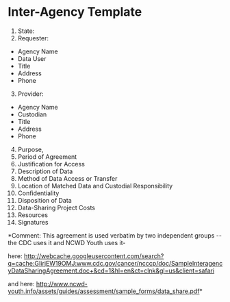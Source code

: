 # Inter-Agency Template

1. State:
2. Requester:
  -  Agency Name 
  -  Data User
  -  Title
  -  Address
  -  Phone
3. Provider:
  -  Agency Name
  -  Custodian
  -  Title
  -  Address
  -  Phone
4. Purpose,
5. Period of Agreement
6. Justification for Access
7. Description of Data
8. Method of Data Access or Transfer
9. Location of Matched Data and Custodial Responsibility
10. Confidentiality
11. Disposition of Data
12. Data-Sharing Project Costs
13. Resources
14. Signatures
 

*Comment: This agreement is used verbatim by two independent groups -- the CDC uses it and NCWD Youth uses it- 

here: http://webcache.googleusercontent.com/search?q=cache:GIirjEW19OMJ:www.cdc.gov/cancer/ncccp/doc/SampleInteragencyDataSharingAgreement.doc+&cd=1&hl=en&ct=clnk&gl=us&client=safari 

and here: http://www.ncwd-youth.info/assets/guides/assessment/sample_forms/data_share.pdf*
